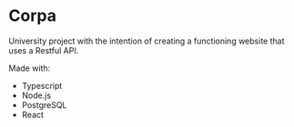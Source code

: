 # Corpa

University project with the intention of creating a functioning website that uses a Restful API.

Made with:
 - Typescript
 - Node.js
 - PostgreSQL
 - React
